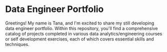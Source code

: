 # Data Engineer Portfolio

Greetings! My name is Tana, and I'm excited to share my still developing data engineer portfolio. Within this repository, you'll find a comprehensive catalog of projects completed in various data analytics/engineering courses or self development exercises, each of which covers essential skills and techniques.

